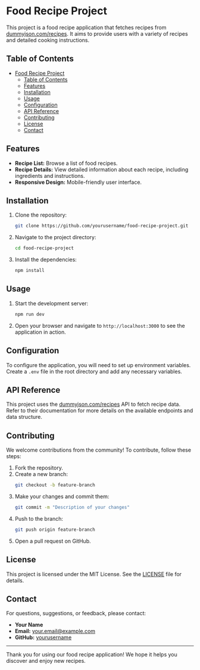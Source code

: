 # Food Recipe Project

This project is a food recipe application that fetches recipes from [dummyjson.com/recipes](https://dummyjson.com/recipes). It aims to provide users with a variety of recipes and detailed cooking instructions.

## Table of Contents

- [Food Recipe Project](#food-recipe-project)
  - [Table of Contents](#table-of-contents)
  - [Features](#features)
  - [Installation](#installation)
  - [Usage](#usage)
  - [Configuration](#configuration)
  - [API Reference](#api-reference)
  - [Contributing](#contributing)
  - [License](#license)
  - [Contact](#contact)

## Features

- **Recipe List:** Browse a list of food recipes.
- **Recipe Details:** View detailed information about each recipe, including ingredients and instructions.
- **Responsive Design:** Mobile-friendly user interface.

## Installation

1. Clone the repository:
    ```bash
    git clone https://github.com/yourusername/food-recipe-project.git
    ```
2. Navigate to the project directory:
    ```bash
    cd food-recipe-project
    ```
3. Install the dependencies:
    ```bash
    npm install
    ```

## Usage

1. Start the development server:
    ```bash
    npm run dev
    ```
2. Open your browser and navigate to `http://localhost:3000` to see the application in action.

## Configuration

To configure the application, you will need to set up environment variables. Create a `.env` file in the root directory and add any necessary variables.

## API Reference

This project uses the [dummyjson.com/recipes](https://dummyjson.com/recipes) API to fetch recipe data. Refer to their documentation for more details on the available endpoints and data structure.

## Contributing

We welcome contributions from the community! To contribute, follow these steps:

1. Fork the repository.
2. Create a new branch:
    ```bash
    git checkout -b feature-branch
    ```
3. Make your changes and commit them:
    ```bash
    git commit -m "Description of your changes"
    ```
4. Push to the branch:
    ```bash
    git push origin feature-branch
    ```
5. Open a pull request on GitHub.

## License

This project is licensed under the MIT License. See the [LICENSE](LICENSE) file for details.

## Contact

For questions, suggestions, or feedback, please contact:

- **Your Name**
- **Email:** your.email@example.com
- **GitHub:** [yourusername](https://github.com/yourusername)

---

Thank you for using our food recipe application! We hope it helps you discover and enjoy new recipes.
